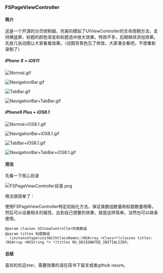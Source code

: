 ### FSPageViewController

#### 简介

这是一个开源的分页控制器，完美的模拟了UIViewController的生命周期方法，支持横竖屏，标题的颜色渐变和标题选中放大效果。特效不多，后期继续添加效果。先放几张动图让大家看看效果。（动图背景色忘了修改，大家凑合看吧，不想重新录制了）

##### iPhone X + iOS11

![Normal.gif](https://github.com/Fly-Sunshine-J/FSPageViewController/blob/master/gif/Normal.gif)

![NavigationBar.gif](https://github.com/Fly-Sunshine-J/FSPageViewController/blob/master/gif/NavigationBar.gif)

![TabBar.gif](https://github.com/Fly-Sunshine-J/FSPageViewController/blob/master/gif/TabBar.gif)

![NavigationBar+TabBar.gif](https://github.com/Fly-Sunshine-J/FSPageViewController/blob/master/gif/NavigationBar+TabBar.gif)

##### iPhone6 Plus + iOS8.1

![Normal+iOS8.1.gif](https://github.com/Fly-Sunshine-J/FSPageViewController/blob/master/gif/[Normal+iOS8.1.gif)

![NavigationBar+iOS8.1.gif](https://github.com/Fly-Sunshine-J/FSPageViewController/blob/master/gif/NavigationBar+iOS8.1.gif)

![TabBar+iOS8.1.gif](https://github.com/Fly-Sunshine-J/FSPageViewController/blob/master/gif/TabBar+iOS8.1.gif)

![NavigationBar+TabBar+iOS8.1.gif](https://github.com/Fly-Sunshine-J/FSPageViewController/blob/master/gif/NavigationBar+TabBar+iOS8.1.gif)

#### 用法

先看一下核心目录

![FSPageViewController目录.png](http://upload-images.jianshu.io/upload_images/1771887-8481553796ce1ce9.png?imageMogr2/auto-orient/strip%7CimageView2/2/w/1240)

用法很简单了：

使用FSPageViewController特定初始化方法，保证类数组数量和标题数量相等，然后可以设置相关的属性，达到自己想要的效果，就是这样简单。当然也可以继承使用。

```
@param classes UIViewController的类数组
@param titles 标题数组
- (instancetype)initWithClassNames:(NSArray <Class>*)classes titles:(NSArray <NSString *> *)titles NS_DESIGNATED_INITIALIZER;
```

#### 总结

喜欢的欢迎star，需要效果的请在简书下留言或者github issure。








